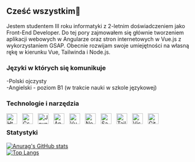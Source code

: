 ## Cześć wszystkim👋
Jestem studentem III roku informatyki z 2-letnim doświadczeniem jako Front-End Developer. Do tej pory zajmowałem się głównie tworzeniem aplikacji webowych w Angularze oraz stron internetowych w Vue.js z wykorzystaniem GSAP. Obecnie rozwijam swoje umiejętności na własną rękę w kierunku Vue, Tailwinda i Node.js.

### Języki w których się komunikuje <br />
-Polski ojczysty <br />
-Angielski - poziom B1 (w trakcie nauki w szkole językowej) <br />

### Technologie i narzędzia 
<img src="https://cdn.jsdelivr.net/gh/devicons/devicon/icons/html5/html5-original.svg" alt="Html5" width="28px" align="left" style="padding-right:10px;"/>
<img src="https://cdn.jsdelivr.net/gh/devicons/devicon/icons/css3/css3-original.svg" alt="Css" width="28px" align="left" align="left" style="padding-right:10px;"/>
<img src="https://cdn.jsdelivr.net/gh/devicons/devicon/icons/javascript/javascript-original.svg" alt="JavaScript" width="28px" align="left" style="padding-right:10px;"/>
<img src="https://cdn.jsdelivr.net/gh/devicons/devicon/icons/angularjs/angularjs-original.svg" alt="Angular" width="28px" align="left" style="padding-right:10px;" />
<img src="https://cdn.jsdelivr.net/gh/devicons/devicon/icons/vuejs/vuejs-original.svg" alt="Vue.js" width="28px" align="left" style="padding-right:10px;" />
<img src="https://cdn.jsdelivr.net/gh/devicons/devicon/icons/nodejs/nodejs-original.svg" alt="Node.js" width="28px" align="left" style="padding-right:10px;"/>
<img src="https://cdn.jsdelivr.net/gh/devicons/devicon/icons/sass/sass-original.svg" alt="Sass" width="28px" align="left" style="padding-right:10px;"/>
<img src="https://tailwindcss.com/_next/static/media/tailwindcss-mark.d52e9897.svg" alt="TailwindCSS" width="28px" align="left" style="padding-right:10px;" />
<img src="https://cdn.jsdelivr.net/gh/devicons/devicon/icons/vscode/vscode-original.svg" alt="Visual Studio Code" width="28px" align="left" style="padding-right:10px;"/>
<img src="https://cdn.jsdelivr.net/gh/devicons/devicon/icons/github/github-original.svg" alt="GitHub" width="28px" align="left" style="padding-right:10px;"/>


<br />

### Statystyki
[![Anurag's GitHub stats](https://github-readme-stats.vercel.app/api?username=PawelHeleniak)](https://github.com/PawelHeleniak/github-readme-stats) <br />
[![Top Langs](https://github-readme-stats.vercel.app/api/top-langs/?username=PawelHeleniak&exclude_repo=github-readme-stats,anuraghazra.github.io)](https://github.com/anuraghazra/github-readme-stats)

